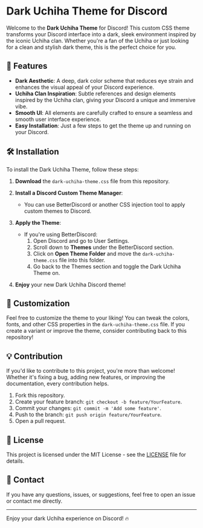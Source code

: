 # Dark Uchiha Theme for Discord

Welcome to the **Dark Uchiha Theme** for Discord! This custom CSS theme transforms your Discord interface into a dark, sleek environment inspired by the iconic Uchiha clan. Whether you're a fan of the Uchiha or just looking for a clean and stylish dark theme, this is the perfect choice for you.

## 🎨 Features

- **Dark Aesthetic**: A deep, dark color scheme that reduces eye strain and enhances the visual appeal of your Discord experience.
- **Uchiha Clan Inspiration**: Subtle references and design elements inspired by the Uchiha clan, giving your Discord a unique and immersive vibe.
- **Smooth UI**: All elements are carefully crafted to ensure a seamless and smooth user interface experience.
- **Easy Installation**: Just a few steps to get the theme up and running on your Discord.

## 🛠️ Installation

To install the Dark Uchiha Theme, follow these steps:

1. **Download** the `dark-uchiha-theme.css` file from this repository.

2. **Install a Discord Custom Theme Manager**:
    - You can use BetterDiscord or another CSS injection tool to apply custom themes to Discord.

3. **Apply the Theme**:
    - If you're using BetterDiscord:
        1. Open Discord and go to User Settings.
        2. Scroll down to **Themes** under the BetterDiscord section.
        3. Click on **Open Theme Folder** and move the `dark-uchiha-theme.css` file into this folder.
        4. Go back to the Themes section and toggle the Dark Uchiha Theme on.

4. **Enjoy** your new Dark Uchiha Discord theme!

## 🚀 Customization

Feel free to customize the theme to your liking! You can tweak the colors, fonts, and other CSS properties in the `dark-uchiha-theme.css` file. If you create a variant or improve the theme, consider contributing back to this repository!

## 💡 Contribution

If you'd like to contribute to this project, you're more than welcome! Whether it's fixing a bug, adding new features, or improving the documentation, every contribution helps.

1. Fork this repository.
2. Create your feature branch: `git checkout -b feature/YourFeature`.
3. Commit your changes: `git commit -m 'Add some feature'`.
4. Push to the branch: `git push origin feature/YourFeature`.
5. Open a pull request.

## 📄 License

This project is licensed under the MIT License - see the [LICENSE](LICENSE) file for details.

## 📧 Contact

If you have any questions, issues, or suggestions, feel free to open an issue or contact me directly.

---

Enjoy your dark Uchiha experience on Discord! 🔥
